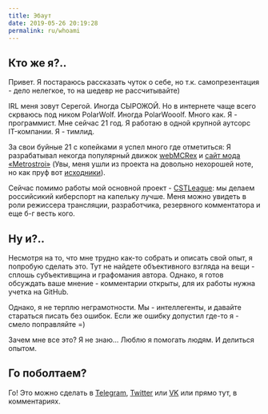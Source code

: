 ```yaml
---
title: Эбаут
date: 2019-05-26 20:19:28
permalink: ru/whoami
---
```

## Кто же я?..

Привет. Я постараюсь рассказать чуток о себе, но т.к. самопрезентация - дело нелегкое, то на шедевр не рассчитывайте)

IRL меня зовут Серегой. Иногда СЫРОЖОЙ. Но в интернете чаще всего скрваюсь под ником PolarWolf. Иногда PolarWooolf. Много как. Я - программист. Мне сейчас 21 год. Я работаю в одной крупной аутсорс IT-компании. Я - тимлид.

За свои буйные 21 с копейками я успел много где отметиться: Я разрабатывал некогда популярный движок [webMCRex](http://webmcrex.com) и [сайт мода &laquo;Metrostroi&raquo;](https://metrostroi.net) (Увы, меня ушли из проекта на довольно нехорошей ноте, но как пруф вот [исходники](https://github.com/CodersGit/Metrostroi_net)).

Сейчас помимо работы мой основной проект - [CSTLeague](http://cstleague.org): мы делаем российсикий киберспорт на капельку лучше. Меня можно увидеть в роли режиссера трансляции, разработчика, резервного комментатора и еще б-г весть кого.

## Ну и?..

Несмотря на то, что мне трудно как-то собрать и описать свой опыт, я попробую сделать это. Тут не найдете объективного взгляда на вещи - сплошь субъективщина и графомания автора. Однако, я готов обсуждать ваше мнение - комментарии открыты, для их работы нужна учетка на GitHub.

Однако, я не терплю неграмотности. Мы - интеллегенты, и давайте стараться писать без ошибок. Если же ошибку допустил где-то я - смело поправляйте =)

Зачем мне все это? Я не знаю... Люблю я помогать людям. И делиться опытом.

## Го поболтаем?

Го! Это можно сделать в [Telegram](http://t.me/polarwooolf), [Twitter](http://twitter.com/polarwooolf) или [VK](http://vk.com/polarwooolf) или прямо тут, в комментариях.
